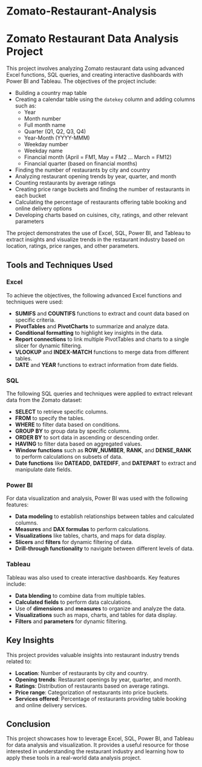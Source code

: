 # Zomato-Restaurant-Analysis
# Zomato Restaurant Data Analysis Project

This project involves analyzing Zomato restaurant data using advanced Excel functions, SQL queries, and creating interactive dashboards with Power BI and Tableau. The objectives of the project include:

- Building a country map table
- Creating a calendar table using the `datekey` column and adding columns such as:
  - Year
  - Month number
  - Full month name
  - Quarter (Q1, Q2, Q3, Q4)
  - Year-Month (YYYY-MMM)
  - Weekday number
  - Weekday name
  - Financial month (April = FM1, May = FM2 … March = FM12)
  - Financial quarter (based on financial months)
- Finding the number of restaurants by city and country
- Analyzing restaurant opening trends by year, quarter, and month
- Counting restaurants by average ratings
- Creating price range buckets and finding the number of restaurants in each bucket
- Calculating the percentage of restaurants offering table booking and online delivery options
- Developing charts based on cuisines, city, ratings, and other relevant parameters

The project demonstrates the use of Excel, SQL, Power BI, and Tableau to extract insights and visualize trends in the restaurant industry based on location, ratings, price ranges, and other parameters.

## Tools and Techniques Used

### Excel

To achieve the objectives, the following advanced Excel functions and techniques were used:

- **SUMIFS** and **COUNTIFS** functions to extract and count data based on specific criteria.
- **PivotTables** and **PivotCharts** to summarize and analyze data.
- **Conditional formatting** to highlight key insights in the data.
- **Report connections** to link multiple PivotTables and charts to a single slicer for dynamic filtering.
- **VLOOKUP** and **INDEX-MATCH** functions to merge data from different tables.
- **DATE** and **YEAR** functions to extract information from date fields.

### SQL

The following SQL queries and techniques were applied to extract relevant data from the Zomato dataset:

- **SELECT** to retrieve specific columns.
- **FROM** to specify the tables.
- **WHERE** to filter data based on conditions.
- **GROUP BY** to group data by specific columns.
- **ORDER BY** to sort data in ascending or descending order.
- **HAVING** to filter data based on aggregated values.
- **Window functions** such as **ROW_NUMBER**, **RANK**, and **DENSE_RANK** to perform calculations on subsets of data.
- **Date functions** like **DATEADD**, **DATEDIFF**, and **DATEPART** to extract and manipulate date fields.

### Power BI

For data visualization and analysis, Power BI was used with the following features:

- **Data modeling** to establish relationships between tables and calculated columns.
- **Measures** and **DAX formulas** to perform calculations.
- **Visualizations** like tables, charts, and maps for data display.
- **Slicers** and **filters** for dynamic filtering of data.
- **Drill-through functionality** to navigate between different levels of data.

### Tableau

Tableau was also used to create interactive dashboards. Key features include:

- **Data blending** to combine data from multiple tables.
- **Calculated fields** to perform data calculations.
- Use of **dimensions** and **measures** to organize and analyze the data.
- **Visualizations** such as maps, charts, and tables for data display.
- **Filters** and **parameters** for dynamic filtering.

## Key Insights

This project provides valuable insights into restaurant industry trends related to:

- **Location**: Number of restaurants by city and country.
- **Opening trends**: Restaurant openings by year, quarter, and month.
- **Ratings**: Distribution of restaurants based on average ratings.
- **Price range**: Categorization of restaurants into price buckets.
- **Services offered**: Percentage of restaurants providing table booking and online delivery services.

## Conclusion

This project showcases how to leverage Excel, SQL, Power BI, and Tableau for data analysis and visualization. It provides a useful resource for those interested in understanding the restaurant industry and learning how to apply these tools in a real-world data analysis project.
